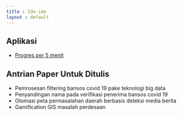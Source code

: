 ```yaml
---
title : Ide-ide
layout : default
---
```


## Aplikasi
- [Progres per 5 menit](https://insanalamin.github.io/ideas/progres-per-5-menit/)

## Antrian Paper Untuk Ditulis
- Pemrosesan filtering bansos covid 19 pake teknologi big data
- Penyandingan nama pada verifikasi penerima bansos covid 19 
- Otomasi peta permasalahan daerah berbasis deteksi media berita
- Gamification GIS masalah perdesaan

